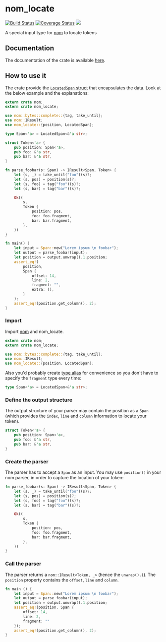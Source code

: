 # nom_locate

[![Build Status](https://travis-ci.org/fflorent/nom_locate.svg?branch=master)](https://travis-ci.org/fflorent/nom_locate)
[![Coverage Status](https://coveralls.io/repos/github/fflorent/nom_locate/badge.svg?branch=master)](https://coveralls.io/github/fflorent/nom_locate?branch=master)
[![](https://img.shields.io/crates/v/nom_locate.svg)](https://crates.io/crates/nom_locate)

A special input type for [nom](https://github.com/geal/nom) to locate tokens

## Documentation

The documentation of the crate is available [here](https://docs.rs/nom_locate/).

## How to use it
The crate provide the [`LocatedSpan` struct](https://docs.rs/nom_locate/struct.LocatedSpan.html) that encapsulates the data. Look at the below example and the explanations:

````rust
extern crate nom;
extern crate nom_locate;

use nom::bytes::complete::{tag, take_until};
use nom::IResult;
use nom_locate::{position, LocatedSpan};

type Span<'a> = LocatedSpan<&'a str>;

struct Token<'a> {
    pub position: Span<'a>,
    pub foo: &'a str,
    pub bar: &'a str,
}

fn parse_foobar(s: Span) -> IResult<Span, Token> {
    let (s, _) = take_until("foo")(s)?;
    let (s, pos) = position(s)?;
    let (s, foo) = tag("foo")(s)?;
    let (s, bar) = tag("bar")(s)?;

    Ok((
        s,
        Token {
            position: pos,
            foo: foo.fragment,
            bar: bar.fragment,
        },
    ))
}

fn main() {
    let input = Span::new("Lorem ipsum \n foobar");
    let output = parse_foobar(input);
    let position = output.unwrap().1.position;
    assert_eq!(
        position,
        Span {
            offset: 14,
            line: 2,
            fragment: "",
            extra: (),
        }
    );
    assert_eq!(position.get_column(), 2);
}
````

### Import

Import [nom](https://github.com/geal/nom) and nom_locate.

````rust
extern crate nom;
extern crate nom_locate;

use nom::bytes::complete::{tag, take_until};
use nom::IResult;
use nom_locate::{position, LocatedSpan};
````

Also you'd probably create [type alias](https://doc.rust-lang.org/book/type-aliases.html) for convenience so you don't have to specify the `fragment` type every time:

````rust
type Span<'a> = LocatedSpan<&'a str>;
````

### Define the output structure

The output structure of your parser may contain the position as a `Span` (which provides the `index`, `line` and `column` information to locate your token).

````rust
struct Token<'a> {
    pub position: Span<'a>,
    pub foo: &'a str,
    pub bar: &'a str,
}
````

### Create the parser

The parser has to accept a `Span` as an input. You may use `position()` in your nom parser, in order to capture the location of your token:

````rust
fn parse_foobar(s: Span) -> IResult<Span, Token> {
    let (s, _) = take_until("foo")(s)?;
    let (s, pos) = position(s)?;
    let (s, foo) = tag("foo")(s)?;
    let (s, bar) = tag("bar")(s)?;

    Ok((
        s,
        Token {
            position: pos,
            foo: foo.fragment,
            bar: bar.fragment,
        },
    ))
}
````

### Call the parser

The parser returns a `nom::IResult<Token, _>` (hence the `unwrap().1`). The `position` property contains the `offset`, `line` and `column`.

````rust
fn main () {
    let input = Span::new("Lorem ipsum \n foobar");
    let output = parse_foobar(input);
    let position = output.unwrap().1.position;
    assert_eq!(position, Span {
        offset: 14,
        line: 2,
        fragment: ""
    });
    assert_eq!(position.get_column(), 2);
}
````
